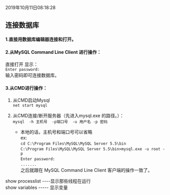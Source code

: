 2019年10月11日08:18:28
## 连接数据库

#### 1.直接用数据库编辑器连接和打开。


#### 2.从MySQL Command Line Client 进行操作：

直接打开 显示：  
`Enter password: `  
输入密码即可连接数据库。 


#### 3.从CMD进行操作：

1. 从CMD启动Mysql  
  ` net start mysql  `
   
 2. 从CMD连接/断开服务器（先进入mysql.exe 的路径。）：  
`mysql  -h 主机号  -p端口号  -u 用户名 -p 密码`  
    * 本地的话，主机号和端口号可以省略  
ex:   
`cd C:\Program Files\MySQL\MySQL Server 5.5\bin`    
`C:\Program Files\MySQL\MySQL Server 5.5\bin>mysql.exe -u root -p`    
`Enter password: `  
`....... `  
之后就跟在 MySQL Command Line Client 客户端的操作一致了。



show processlist  ----显示那些线程在运行   
show variables  ----- 显示变量